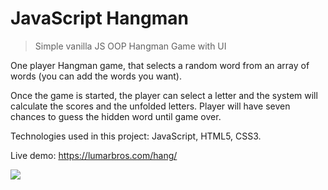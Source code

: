 # JavaScript Hangman
> Simple vanilla JS OOP Hangman Game with UI

One player Hangman game, that selects a random word from an array of words (you can add the words you want).

Once the game is started, the player can select a letter and the system will calculate the scores and the unfolded letters. Player will have seven chances to guess the hidden word until game over.

Technologies used in this project: JavaScript, HTML5, CSS3.

Live demo: https://lumarbros.com/hang/


![](https://lumarbros.com/hang/resources/images/screenshot.png)
